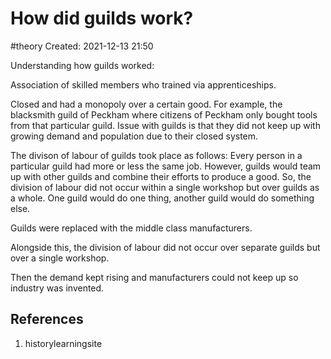 # How did guilds work?
#theory
Created: 2021-12-13 21:50

Understanding how guilds worked:

Association of skilled members who trained via apprenticeships. 

Closed and had a monopoly over a certain good. For example, the blacksmith guild of Peckham where citizens of Peckham only bought tools from that particular guild. Issue with guilds is that they did not keep up with growing demand and population due to their closed system. 

The divison of labour of guilds took place as follows:
Every person in a particular guild had more or less the same job.
However, guilds would team up with other guilds and combine their efforts to produce a good. So, the division of labour did not occur within a single workshop but over guilds as a whole. One guild would do one thing, another guild would do something else.

Guilds were replaced with the middle class manufacturers. 

Alongside this, the division of labour did not occur over separate guilds but over a single workshop. 

Then the demand kept rising and manufacturers could not keep up so industry was invented. 

## References
1. historylearningsite